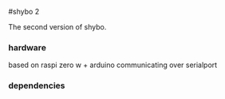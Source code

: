 #shybo 2

The second version of shybo.

### hardware
  based on raspi zero w + arduino communicating over serialport

### dependencies
  
